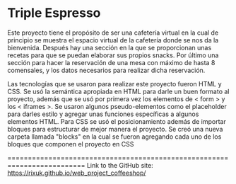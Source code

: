 # Triple Espresso

Este proyecto tiene el propósito de ser una cafetería virtual en la cual de principio se muestra el espacio virtual de la cafetería donde se nos da la bienvenida.
Después hay una sección en la que se proporcionan unas recetas para que se puedan elaborar sus propios snacks.
Por último una sección para hacer la reservación de una mesa con máximo de hasta 8 comensales, y los datos necesarios para realizar dicha reservación.

Las tecnologías que se usaron para realizar este proyecto fueron HTML y CSS.
Se usó la semántica apropiada en HTML para darle un buen formato al proyecto, además que se usó por primera vez los elementos de < form > y los < iframes >.
Se usaron algunos pseudo-elementos como el placeholder para darles estilo y agregar unas funciones específicas a algunos elementos HTML.
Para CSS se usó el posicionamiento además de importar bloques para estructurar de mejor manera el proyecto.
Se creó una nueva carpeta llamada "blocks" en la cual se fueron agregando cada uno de los bloques que componen el proyecto en CSS

=========================================================================
Link to the GitHub site:
https://rixuk.github.io/web_project_coffeeshop/
